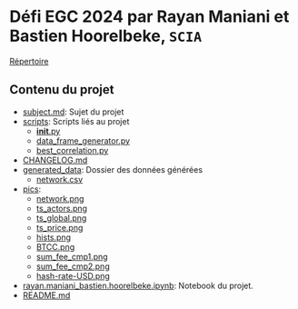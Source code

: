 # Défi EGC 2024 par Rayan Maniani et Bastien Hoorelbeke, `SCIA`

[Répertoire](https://github.com/Bast-94/DefiEGC2024-RM-BH)
## Contenu du projet
 * [subject.md](./subject.md): Sujet du projet
 * [scripts](./scripts): Scripts liés au projet
   * [__init__.py](./scripts/__init__.py)
   * [data_frame_generator.py](./scripts/data_frame_generator.py)
   * [best_correlation.py](./scripts/best_correlation.py)
 * [CHANGELOG.md](./CHANGELOG.md)
 * [generated_data](./generated_data): Dossier des données générées
   * [network.csv](./generated_data/network.csv)
 * [pics](./pics): 
   * [network.png](./pics/network.png)
   * [ts_actors.png](./pics/ts_actors.png)
   * [ts_global.png](./pics/ts_global.png)
   * [ts_price.png](./pics/ts_price.png)
   * [hists.png](./pics/hists.png)
   * [BTCC.png](./pics/BTCC.png)
   * [sum_fee_cmp1.png](./pics/sum_fee_cmp1.png)
   * [sum_fee_cmp2.png](./pics/sum_fee_cmp2.png)
   * [hash-rate-USD.png](./pics/hash-rate-USD.png)
 * [rayan.maniani_bastien.hoorelbeke.ipynb](./rayan.maniani_bastien.hoorelbeke.ipynb): Notebook du projet.
 * [README.md](./README.md)
